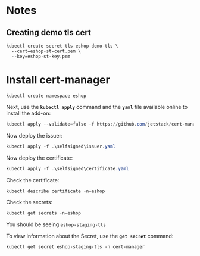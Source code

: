 # Notes

## Creating demo tls cert

```
kubectl create secret tls eshop-demo-tls \
  --cert=eshop-st-cert.pem \
  --key=eshop-st-key.pem
```

# Install cert-manager

`kubectl create namespace eshop`

Next, use the **`kubectl apply`** command and the **`yaml`** file available online to install the add-on:

```powershell
kubectl apply --validate=false -f https://github.com/jetstack/cert-manager/releases/download/v1.7.0/cert-manager.yaml
```

Now deploy the issuer:

```powershell
kubectl apply -f .\selfsigned\issuer.yaml
```

Now deploy the certificate:

```powershell
kubectl apply -f .\selfsigned\certificate.yaml
```

Check the certificate:

```powershell
kubectl describe certificate -n=eshop
```

Check the secrets:

```powershell
kubectl get secrets -n=eshop
```

You should be seeing `eshop-staging-tls`

To view information about the Secret, use the **`get secret`** command:

`kubectl get secret eshop-staging-tls -n cert-manager`

